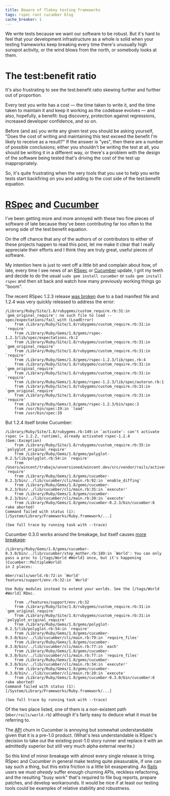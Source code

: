 ```yaml
---
title: Beware of flakey testing frameworks
tags: rspec rant cucumber blog
cache_breaker: 1
---
```


We write tests because we want our software to be robust. But it's hard to feel that your development infrastructure as a whole is solid when your testing frameworks keep breaking every time there's unusually high sunspot activity, or the wind blows from the north, or somebody looks at them.

# The test:benefit ratio

It's also frustrating to see the test:benefit ratio skewing further and further out of proportion.

Every test you write has a cost — the time taken to write it, and the time taken to maintain it and keep it working as the codebase evolves — and also, hopefully, a benefit: bug discovery, protection against regressions, increased developer confidence, and so on.

Before (and as) you write any given test you should be asking yourself, "Does the cost of writing and maintaining this test exceed the benefit I'm likely to receive as a result?" If the answer is "yes", then there are a number of possible conclusions; either you shouldn't be writing the test at all, you should be writing it in a different way, or there's a problem with the design of the software being tested that's driving the cost of the test up inappropriately.

So, it's quite frustrating when the very tools that you use to help you write tests start backfiring on you and adding to the cost side of the test:benefit equation.

# [RSpec](/wiki/RSpec) and [Cucumber](/wiki/Cucumber)

I've been getting more and more annoyed with these two fine pieces of software of late because they've been contributing far too often to the wrong side of the test:benefit equation.

On the off chance that any of the authors of or contributors to either of these projects happen to read this post, let me make it clear that I really appreciate their efforts and I think they are truly great, useful pieces of software.

My intention here is just to vent off a little bit and complain about how, of late, every time I see news of an [RSpec](/wiki/RSpec) or [Cucumber](/wiki/Cucumber) update, I grit my teeth and decide to do the usual `sudo gem install cucumber` or `sudo gem install rspec` and then sit back and watch how many previously working things go "boom".

The recent RSpec 1.2.3 release [was broken](https://rspec.lighthouseapp.com/projects/5645/tickets/788) due to a bad manifest file and 1.2.4 was very quickly released to address the error:

    /Library/Ruby/Site/1.8/rubygems/custom_require.rb:31:in `gem_original_require': no such file to load -- spec/expectations/fail_with (LoadError)
    	from /Library/Ruby/Site/1.8/rubygems/custom_require.rb:31:in `require'
    	from /Library/Ruby/Gems/1.8/gems/rspec-1.2.3/lib/spec/expectations.rb:2
    	from /Library/Ruby/Site/1.8/rubygems/custom_require.rb:31:in `gem_original_require'
    	from /Library/Ruby/Site/1.8/rubygems/custom_require.rb:31:in `require'
    	from /Library/Ruby/Gems/1.8/gems/rspec-1.2.3/lib/spec.rb:4
    	from /Library/Ruby/Site/1.8/rubygems/custom_require.rb:31:in `gem_original_require'
    	from /Library/Ruby/Site/1.8/rubygems/custom_require.rb:31:in `require'
    	from /Library/Ruby/Gems/1.8/gems/rspec-1.2.3/lib/spec/autorun.rb:1
    	from /Library/Ruby/Site/1.8/rubygems/custom_require.rb:31:in `gem_original_require'
    	from /Library/Ruby/Site/1.8/rubygems/custom_require.rb:31:in `require'
    	from /Library/Ruby/Gems/1.8/gems/rspec-1.2.3/bin/spec:3
    	from /usr/bin/spec:19:in `load'
    	from /usr/bin/spec:19

But 1.2.4 itself broke Cucumber:

    /Library/Ruby/Site/1.8/rubygems.rb:149:in `activate': can't activate rspec (= 1.2.2, runtime), already activated rspec-1.2.4 (Gem::Exception)
    	from /Library/Ruby/Site/1.8/rubygems/custom_require.rb:35:in `polyglot_original_require'
    	from /Library/Ruby/Gems/1.8/gems/polyglot-0.2.5/lib/polyglot.rb:54:in `require'
    	from /Users/wincent/trabajo/unversioned/wincent.dev/src/vendor/rails/activesupport/lib/active_support/dependencies.rb:158:in `require'
    	from /Library/Ruby/Gems/1.8/gems/cucumber-0.2.3/bin/../lib/cucumber/cli/main.rb:92:in `enable_diffing'
    	from /Library/Ruby/Gems/1.8/gems/cucumber-0.2.3/bin/../lib/cucumber/cli/main.rb:35:in `execute!'
    	from /Library/Ruby/Gems/1.8/gems/cucumber-0.2.3/bin/../lib/cucumber/cli/main.rb:20:in `execute'
    	from /Library/Ruby/Gems/1.8/gems/cucumber-0.2.3/bin/cucumber:6
    rake aborted!
    Command failed with status (1): [/System/Library/Frameworks/Ruby.framework/...]

    (See full trace by running task with --trace)

Cucumber 0.3.0 works around the breakage, but itself causes [more breakage](https://rspec.lighthouseapp.com/projects/16211/tickets/291):

    /Library/Ruby/Gems/1.8/gems/cucumber-0.3.0/bin/../lib/cucumber/step_mother.rb:189:in `World': You can only pass a proc to [/tags/World #World] once, but it's happening (Cucumber::MultipleWorld)
    in 2 places:

    mber/rails/world.rb:72:in `World'
    features/support/env.rb:32:in `World'

    Use Ruby modules instead to extend your worlds. See the [/tags/World #World] RDoc.

    	from ./features/support/env.rb:32
    	from /Library/Ruby/Site/1.8/rubygems/custom_require.rb:31:in `gem_original_require'
    	from /Library/Ruby/Site/1.8/rubygems/custom_require.rb:31:in `polyglot_original_require'
    	from /Library/Ruby/Gems/1.8/gems/polyglot-0.2.5/lib/polyglot.rb:54:in `require'
    	from /Library/Ruby/Gems/1.8/gems/cucumber-0.3.0/bin/../lib/cucumber/cli/main.rb:79:in `require_files'
    	from /Library/Ruby/Gems/1.8/gems/cucumber-0.3.0/bin/../lib/cucumber/cli/main.rb:77:in `each'
    	from /Library/Ruby/Gems/1.8/gems/cucumber-0.3.0/bin/../lib/cucumber/cli/main.rb:77:in `require_files'
    	from /Library/Ruby/Gems/1.8/gems/cucumber-0.3.0/bin/../lib/cucumber/cli/main.rb:34:in `execute!'
    	from /Library/Ruby/Gems/1.8/gems/cucumber-0.3.0/bin/../lib/cucumber/cli/main.rb:20:in `execute'
    	from /Library/Ruby/Gems/1.8/gems/cucumber-0.3.0/bin/cucumber:6
    rake aborted!
    Command failed with status (1): [/System/Library/Frameworks/Ruby.framework/...]

    (See full trace by running task with --trace)

Of the two place listed, one of them is a non-existent path (`mber/rails/world.rb`) although it's fairly easy to deduce what it must be referring to.

The [API](/wiki/API) churn in Cucumber is annoying but somewhat understandable given that it is a pre-1.0 product. (What's less understandable is RSpec's decision to take out the existing post-1.0 story runner and replace it with an admittedly superior but still very much alpha external rewrite.)

So this kind of minor breakage with almost every single release is tiring. RSpec and Cucumber in general make testing quite pleasurable, if one can say such a thing, but this extra friction is a little bit exasperating. As [Rails](/wiki/Rails) users we must _already_ suffer enough churning APIs, reckless refactoring, and the resulting "busy work" that's required to file bug reports, prepare patches, and develop workarounds. It would be nice if at least our testing tools could be examples of relative stability and robustness.
